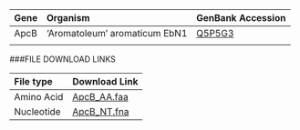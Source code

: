  Gene | Organism | GenBank Accession |
 :--- | :--- | :--- |
| ApcB | ‘Aromatoleum’ aromaticum EbN1 | [Q5P5G3](http://www.ncbi.nlm.nih.gov/protein/Q5P5G3) |
| []() | | |

###FILE DOWNLOAD LINKS

 File type | Download Link |
 :--- | :---------- | 
| Amino Acid | [ApcB_AA.faa](amino_acid/ApcB_AA.faa) |
| Nucleotide | [ApcB_NT.fna](nucleotide/apcB_NT.fna) |


